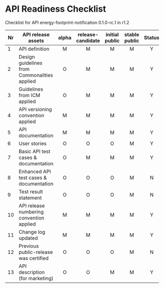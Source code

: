 

# API Readiness Checklist

Checklist for API energy-footprint-notification 0.1.0-rc.1 in r1.2



| Nr | API release assets  | alpha | release-candidate |  initial<br>public | stable<br> public | Status | Reference information |
|----|----------------------------------------------|:-----:|:-----------------:|:-------:|:------:|:----:|:----|
|  1 | API definition                               |   M   |         M         |    M    |    M   |   Y  | [link](/code/API_definitions/energy_footprint_notification.yaml) |
|  2 | Design guidelines from Commonalities applied |   O   |         M         |    M    |    M   |   Y  | [r3.2](https://github.com/camaraproject/Commonalities/releases/tag/r3.2) |
|  3 | Guidelines from ICM applied                  |   O   |         M         |    M    |    M   |   Y  | [r3.2](https://github.com/camaraproject/IdentityAndConsentManagement/releases/tag/r3.2) |
|  4 | API versioning convention applied            |   M   |         M         |    M    |    M   |   Y  | 0.1.0-rc.1 |
|  5 | API documentation                            |   M   |         M         |    M    |    M   |   Y  | inline in YAML |
|  6 | User stories                                 |   O   |         O         |    O    |    M   |   Y  | [link](/documentation/API_documentation/EFN_UserStory_UseCase_1.md) |
|  7 | Basic API test cases & documentation         |   O   |         M         |    M    |    M   |   Y  | [Test-EC](/code/Test_definitions/energy-footprint-notification-calculatEnergyConsumption.feature), [Test-CF](/code/Test_definitions/energy-footprint-notification-calculateCarbonFootprint.feature) |
|  8 | Enhanced API test cases & documentation      |   O   |         O         |    O    |    M   |   N  |  |
|  9 | Test result statement                        |   O   |         O         |    O    |    M   |   N  |      |
| 10 | API release numbering convention applied     |   M   |         M         |    M    |    M   |   Y  | r1.2 |
| 11 | Change log updated                           |   M   |         M         |    M    |    M   |   Y  |  |
| 12 | Previous public-release was certified        |   O   |         O         |    O    |    M   |   N  |      |
| 13 | API description (for marketing)              |   O   |         O         |    M    |    M   |   Y  | [wiki link](https://lf-camaraproject.atlassian.net/wiki/spaces/CAM/pages/81101707/EnergyFootprintNotification+API+description) |
